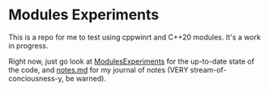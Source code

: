 # Modules Experiments

This is a repo for me to test using cppwinrt and C++20 modules. It's a work in progress. 

Right now, just go look at [ModulesExperiments](./ModulesExperiments) for the up-to-date state of the code, and [notes.md](notes.md) for my journal of notes (VERY stream-of-conciousness-y, be warned).
